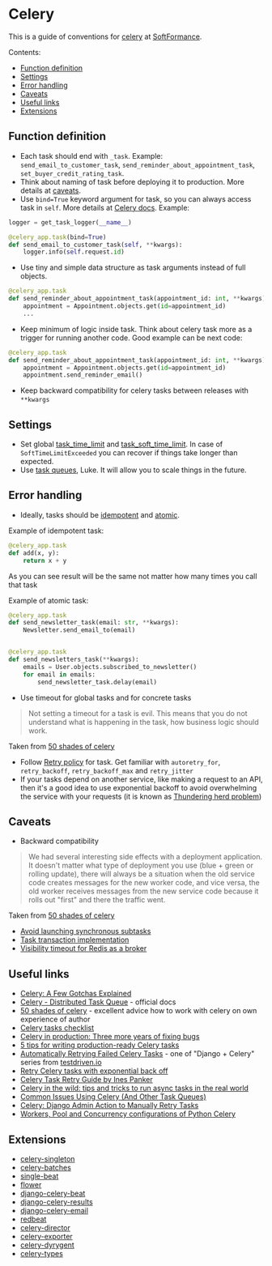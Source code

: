 # Celery

This is a guide of conventions for [celery](https://github.com/celery/celery) at [SoftFormance](https://softformance.com).

Contents:

- [Function definition](#function-definition)
- [Settings](#settings)
- [Error handling](#error-handling)
- [Caveats](#caveats)
- [Useful links](#useful-links)
- [Extensions](#extensions)


## Function definition

- Each task should end with `_task`. Example: `send_email_to_customer_task`, `send_reminder_about_appointment_task`,
  `set_buyer_credit_rating_task`.
- Think about naming of task before deploying it to production. More details at [caveats](#caveats).
- Use `bind=True` keyword argument for task, so you can always access task in `self`. More details at
  [Celery docs](https://docs.celeryproject.org/en/stable/userguide/tasks.html#bound-tasks). Example:
```python
logger = get_task_logger(__name__)

@celery_app.task(bind=True)
def send_email_to_customer_task(self, **kwargs):
    logger.info(self.request.id)
```
- Use tiny and simple data structure as task arguments instead of full objects.
```python
@celery_app.task
def send_reminder_about_appointment_task(appointment_id: int, **kwargs):
    appointment = Appointment.objects.get(id=appointment_id)
    ...
```
- Keep minimum of logic inside task. Think about celery task more as a trigger for running another code.
  Good example can be next code:
```python
@celery_app.task
def send_reminder_about_appointment_task(appointment_id: int, **kwargs):
    appointment = Appointment.objects.get(id=appointment_id)
    appointment.send_reminder_email()
```
- Keep backward compatibility for celery tasks between releases with `**kwargs`

## Settings

- Set global [task_time_limit](https://docs.celeryproject.org/en/stable/userguide/configuration.html#task-time-limit)
  and [task_soft_time_limit](https://docs.celeryproject.org/en/stable/userguide/configuration.html#task-soft-time-limit).
  In case of `SoftTimeLimitExceeded` you can recover if things take longer than expected.
- Use [task queues](https://docs.celeryproject.org/en/latest/userguide/routing.html), Luke.
  It will allow you to scale things in the future.

## Error handling

- Ideally, tasks should be [idempotent](https://docs.celeryproject.org/en/stable/glossary.html#term-idempotent) and [atomic](https://en.wikipedia.org/wiki/Atomicity_(database_systems)).

Example of idempotent task:
```python
@celery_app.task
def add(x, y):
    return x + y
```
As you can see result will be the same not matter how many times you call that task

Example of atomic task:
```python
@celery_app.task
def send_newsletter_task(email: str, **kwargs):
    Newsletter.send_email_to(email)


@celery_app.task
def send_newsletters_task(**kwargs):
    emails = User.objects.subscribed_to_newsletter()
    for email in emails:
        send_newsletter_task.delay(email)
```
- Use timeout for global tasks and for concrete tasks
> Not setting a timeout for a task is evil.
> This means that you do not understand what is happening in the task, how business logic should work.

Taken from [50 shades of celery](https://sudonull.com/post/6810-50-shades-of-celery)
- Follow [Retry policy](https://docs.celeryproject.org/en/stable/userguide/tasks.html#retrying) for task.
  Get familiar with `autoretry_for`, `retry_backoff`, `retry_backoff_max` and `retry_jitter`
- If your tasks depend on another service, like making a request to an API,
  then it's a good idea to use exponential backoff to avoid overwhelming the service with your requests
  (it is known as [Thundering herd problem](https://en.wikipedia.org/wiki/Thundering_herd_problem))

## Caveats

- Backward compatibility
> We had several interesting side effects with a deployment application.
> It doesn't matter what type of deployment you use (blue + green or rolling update),
> there will always be a situation when the old service code creates messages for the new worker code,
> and vice versa, the old worker receives messages from the new service code because
> it rolls out "first" and there the traffic went.

Taken from [50 shades of celery](https://sudonull.com/post/6810-50-shades-of-celery)
- [Avoid launching synchronous subtasks](https://docs.celeryproject.org/en/stable/userguide/tasks.html#avoid-launching-synchronous-subtasks)
- [Task transaction implementation](https://docs.celeryproject.org/en/stable/userguide/tasks.html#database-transactions)
- [Visibility timeout for Redis as a broker](https://docs.celeryproject.org/en/stable/getting-started/backends-and-brokers/redis.html#visibility-timeout)

## Useful links

- [Celery: A Few Gotchas Explained](http://www.ines-panker.com/2020/10/28/celery-explained.html)
- [Celery - Distributed Task Queue](https://docs.celeryproject.org/en/stable/index.html) - official docs
- [50 shades of celery](https://sudonull.com/post/6810-50-shades-of-celery) - excellent advice how to work with celery on own experience of author
- [Celery tasks checklist](https://devchecklists.com/celery-tasks-checklist/)
- [Celery in production: Three more years of fixing bugs](https://medium.com/squad-engineering/celery-in-production-three-more-years-of-fixing-bugs-2ee462cef39f)
- [5 tips for writing production-ready Celery tasks](https://blog.wolt.com/engineering/2021/09/15/5-tips-for-writing-production-ready-celery-tasks/)
- [Automatically Retrying Failed Celery Tasks](https://testdriven.io/blog/retrying-failed-celery-tasks/) - one of "Django + Celery" series from [testdriven.io](https://testdriven.io/)
- [Retry Celery tasks with exponential back off](https://stackoverflow.com/questions/9731435/retry-celery-tasks-with-exponential-back-off)
- [Celery Task Retry Guide by Ines Panker](https://ines-panker.medium.com/celery-task-retry-guide-e47e184a9198)
- [Celery in the wild: tips and tricks to run async tasks in the real world](https://www.vinta.com.br/blog/2018/celery-wild-tips-and-tricks-run-async-tasks-real-world/)
- [Common Issues Using Celery (And Other Task Queues)](https://adamj.eu/tech/2020/02/03/common-celery-issues-on-django-projects/)
- [Celery: Django Admin Action to Manually Retry Tasks](https://medium.com/@sameer_kumar/celery-django-admin-action-to-manually-retry-tasks-90b8013b0b8f)
- [Workers, Pool and Concurrency configurations of Python Celery](https://medium.com/analytics-vidhya/python-celery-explained-for-beginners-to-professionals-part-3-workers-pool-and-concurrency-ef0522e89ac5)


## Extensions

- [celery-singleton](https://github.com/steinitzu/celery-singleton)
- [celery-batches](https://github.com/clokep/celery-batches)
- [single-beat](https://github.com/ybrs/single-beat)
- [flower](https://github.com/mher/flower)
- [django-celery-beat](https://github.com/celery/django-celery-beat)
- [django-celery-results](https://github.com/celery/django-celery-results)
- [django-celery-email](https://github.com/pmclanahan/django-celery-email)
- [redbeat](https://github.com/sibson/redbeat)
- [celery-director](https://github.com/ovh/celery-director)
- [celery-exporter](https://github.com/danihodovic/celery-exporter)
- [celery-dyrygent](https://github.com/ovh/celery-dyrygent)
- [celery-types](https://github.com/sbdchd/celery-types)
